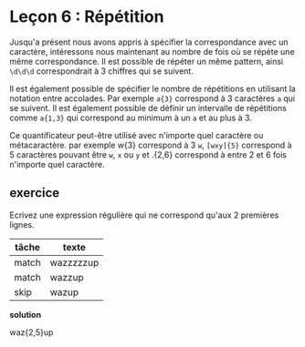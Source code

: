 # Leçon 6 : Répétition

Jusqu'a présent nous avons appris à spécifier la correspondance avec un caractère, intéressons nous maintenant au nombre de fois où se répète une même correspondance. Il est possible de répéter un même pattern, ainsi `\d\d\d` correspondrait à 3 chiffres qui se suivent.

Il est également possible de spécifier le nombre de répétitions en utilisant la notation entre accolades. Par exemple `a{3}` correspond à 3 caractères `a` qui se suivent. Il est également possible de définir un intervalle de répétitions comme `a{1,3}` qui correspond au minimum à un `a` et au plus à 3.

Ce quantificateur peut-être utilisé avec n'importe quel caractère ou métacaractère. par exemple w{3} correspond à 3 `w`, `[wxy]{5}` correspond à 5 caractères pouvant être `w`, `x` ou `y` et .{2,6} correspond à entre 2 et 6 fois n'importe quel caractère.

## exercice

Ecrivez une expression régulière qui ne correspond qu'aux 2 premières lignes.

| tâche | texte     |
| ----- | --------- |
| match | wazzzzzup |
| match | wazzup    |
| skip  | wazup     |

**solution**

waz{2,5}up
